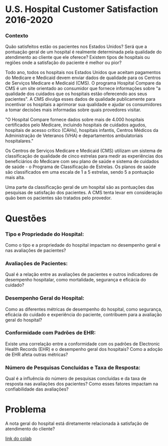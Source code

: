 # U.S. Hospital Customer Satisfaction 2016-2020

### Contexto
Quão satisfeitos estão os pacientes nos Estados Unidos? Será que a pontuação geral de um hospital é realmente determinada pela qualidade do atendimento ao cliente que ele oferece? Existem tipos de hospitais ou regiões onde a satisfação do paciente é melhor ou pior?

Todo ano, todos os hospitais nos Estados Unidos que aceitam pagamentos do Medicare e Medicaid devem enviar dados de qualidade para os Centros de Serviços Medicare e Medicaid (CMS). O programa Hospital Compare da CMS é um site orientado ao consumidor que fornece informações sobre "a qualidade dos cuidados que os hospitais estão oferecendo aos seus pacientes". A CMS divulga esses dados de qualidade publicamente para incentivar os hospitais a aprimorar sua qualidade e ajudar os consumidores a tomar decisões mais informadas sobre quais provedores visitar.

"O Hospital Compare fornece dados sobre mais de 4.000 hospitais certificados pelo Medicare, incluindo hospitais de cuidados agudos, hospitais de acesso crítico (CAHs), hospitais infantis, Centros Médicos da Administração de Veteranos (VHA) e departamentos ambulatoriais hospitalares."

Os Centros de Serviços Medicare e Medicaid (CMS) utilizam um sistema de classificação de qualidade de cinco estrelas para medir as experiências dos beneficiários do Medicare com seu plano de saúde e sistema de cuidados de saúde - o Programa de Classificação de Estrelas. Os planos de saúde são classificados em uma escala de 1 a 5 estrelas, sendo 5 a pontuação mais alta.

Uma parte da classificação geral de um hospital são as pontuações das pesquisas de satisfação dos pacientes. A CMS tenta levar em consideração quão bem os pacientes são tratados pelo provedor.

# Questões

### Tipo e Propriedade do Hospital:
Como o tipo e a propriedade do hospital impactam no desempenho geral e nas avaliações de pacientes?

### Avaliações de Pacientes:
Qual é a relação entre as avaliações de pacientes e outros indicadores de desempenho hospitalar, como mortalidade, segurança e eficácia do cuidado?

### Desempenho Geral do Hospital:
Como as diferentes métricas de desempenho do hospital, como segurança, eficácia do cuidado e experiência do paciente, contribuem para a avaliação geral do hospital?

### Conformidade com Padrões de EHR:
Existe uma correlação entre a conformidade com os padrões de Electronic Health Records (EHR) e o desempenho geral dos hospitais? Como a adoção de EHR afeta outras métricas?

### Número de Pesquisas Concluídas e Taxa de Resposta:
Qual é a influência do número de pesquisas concluídas e da taxa de resposta nas avaliações dos pacientes? Como esses fatores impactam na confiabilidade das avaliações?

# Problema
A nota geral do hospital está diretamente relacionada à satisfação de atendimento do cliente?



[link do colab](https://colab.research.google.com/drive/1UkXPpEXL7ikhOjqyFpe99eZz06rNzjpY?usp=sharing)
